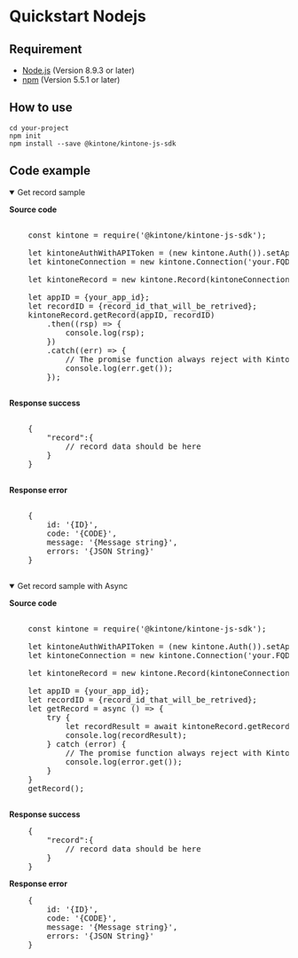 # Quickstart Nodejs

## Requirement

* [Node.js](https://nodejs.org/en/) (Version 8.9.3 or later)
* [npm](https://www.npmjs.com/package/extract-text-webpack-plugin) (Version 5.5.1 or later)

## How to use

```shell
cd your-project
npm init
npm install --save @kintone/kintone-js-sdk
```

## Code example

<details class="tab-container" open>
<Summary>Get record sample</Summary>

<strong class="tab-name">Source code</strong>
<pre class="inline-code">

    const kintone = require('@kintone/kintone-js-sdk');

    let kintoneAuthWithAPIToken = (new kintone.Auth()).setApiToken('MY_TOKEN');
    let kintoneConnection = new kintone.Connection('your.FQDN.tld', kintoneAuthWithAPIToken);

    let kintoneRecord = new kintone.Record(kintoneConnection);

    let appID = {your_app_id};
    let recordID = {record_id_that_will_be_retrived};
    kintoneRecord.getRecord(appID, recordID)
        .then((rsp) => {
            console.log(rsp);
        })
        .catch((err) => {
            // The promise function always reject with KintoneAPIExeption
            console.log(err.get());
        });

</pre>
<strong class="tab-name">Response success</strong>
<pre class="inline-code">

    {
        "record":{
            // record data should be here
        }
    }

</pre>
<strong class="tab-name">Response error</strong>
<pre class="inline-code">

    {
        id: '{ID}',
        code: '{CODE}',
        message: '{Message string}',
        errors: '{JSON String}'
    }

</pre>
</details>

<details class="tab-container" open>
<Summary>Get record sample with Async</Summary>

<strong class="tab-name">Source code</strong>

<pre class="inline-code">

    const kintone = require('@kintone/kintone-js-sdk');

    let kintoneAuthWithAPIToken = (new kintone.Auth()).setApiToken('MY_TOKEN');
    let kintoneConnection = new kintone.Connection('your.FQDN', kintoneAuthWithAPIToken);

    let kintoneRecord = new kintone.Record(kintoneConnection);

    let appID = {your_app_id};
    let recordID = {record_id_that_will_be_retrived};
    let getRecord = async () => {
        try {
            let recordResult = await kintoneRecord.getRecord(appID, recordID);
            console.log(recordResult);
        } catch (error) {
            // The promise function always reject with KintoneAPIExeption
            console.log(error.get());
        }
    }
    getRecord();

</pre>

<strong class="tab-name">Response success</strong>

<pre class="inline-code">
    {
        "record":{
            // record data should be here
        }
    }
</pre>

<strong class="tab-name">Response error</strong>

<pre class="inline-code">
    { 
        id: '{ID}',
        code: '{CODE}',
        message: '{Message string}',
        errors: '{JSON String}'
    }
</pre>

</details>
